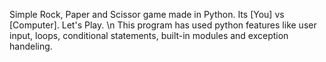 Simple Rock, Paper and Scissor game made in Python. Its [You] vs [Computer]. Let's Play. \n
This program has used python features like user input, loops, conditional statements, built-in modules and exception handeling.
